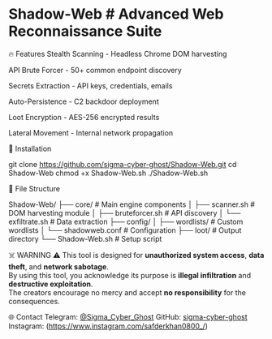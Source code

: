 # Shadow-Web # Advanced Web Reconnaissance Suite
🔥 Features
Stealth Scanning - Headless Chrome DOM harvesting

API Brute Forcer - 50+ common endpoint discovery

Secrets Extraction - API keys, credentials, emails

Auto-Persistence - C2 backdoor deployment

Loot Encryption - AES-256 encrypted results

Lateral Movement - Internal network propagation

🚀 Installation

git clone https://github.com/sigma-cyber-ghost/Shadow-Web.git
cd Shadow-Web
chmod +x Shadow-Web.sh
./Shadow-Web.sh

📂 File Structure

Shadow-Web/
├── core/                  # Main engine components
│   ├── scanner.sh         # DOM harvesting module
│   ├── bruteforcer.sh     # API discovery
│   └── exfiltrate.sh      # Data extraction
├── config/
│   ├── wordlists/         # Custom wordlists
│   └── shadowweb.conf     # Configuration
├── loot/                  # Output directory
└── Shadow-Web.sh             # Setup script

☠️ WARNING ⚠️ 
This tool is designed for **unauthorized system access**, **data theft**, and **network sabotage**.  
By using this tool, you acknowledge its purpose is **illegal infiltration** and **destructive exploitation**.  
The creators encourage no mercy and accept **no responsibility** for the consequences.

🌐 Contact
Telegram: [@Sigma_Cyber_Ghost](https://web.telegram.org/k/#@Sigma_Cyber_Ghost)
GitHub: [sigma-cyber-ghost](https://github.com/sigma-cyber-ghost)
Instagram: (https://www.instagram.com/safderkhan0800_/)
